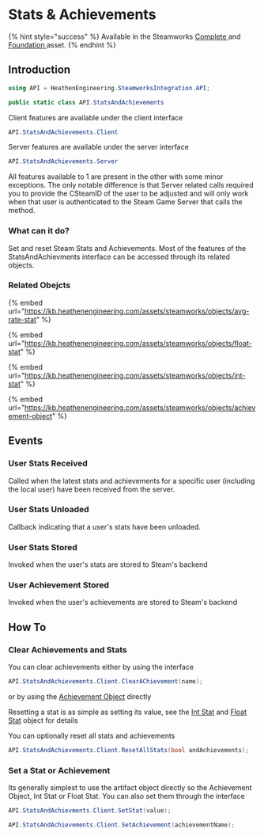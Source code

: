# Stats & Achievements

{% hint style="success" %}
Available in the Steamworks [Complete ](https://assetstore.unity.com/packages/tools/utilities/ux-v2-complete-201905)and [Foundation ](https://assetstore.unity.com/packages/tools/utilities/ux-v2-foundation-202671)asset.
{% endhint %}

## Introduction

```csharp
using API = HeathenEngineering.SteamworksIntegration.API;
```

```csharp
public static class API.StatsAndAchievements
```

Client features are available under the client interface

```csharp
API.StatsAndAchievements.Client
```

Server features are available under the server interface

```csharp
API.StatsAndAchievements.Server
```

All features available to 1 are present in the other with some minor exceptions. The only notable difference is that Server related calls required you to provide the CSteamID of the user to be adjusted and will only work when that user is authenticated to the Steam Game Server that calls the method.

### What can it do?

Set and reset Steam Stats and Achievements. Most of the features of the StatsAndAchievments interface can be accessed through its related objects.

### Related Obejcts

{% embed url="https://kb.heathenengineering.com/assets/steamworks/objects/avg-rate-stat" %}

{% embed url="https://kb.heathenengineering.com/assets/steamworks/objects/float-stat" %}

{% embed url="https://kb.heathenengineering.com/assets/steamworks/objects/int-stat" %}

{% embed url="https://kb.heathenengineering.com/assets/steamworks/objects/achievement-object" %}



## Events

### User Stats Received

Called when the latest stats and achievements for a specific user (including the local user) have been received from the server.

### User Stats Unloaded

Callback indicating that a user's stats have been unloaded.

### User Stats Stored

Invoked when the user's stats are stored to Steam's backend

### User Achievement Stored

Invoked when the user's achievements are stored to Steam's backend

## How To

### Clear Achievements and Stats

You can clear achievements either by using the interface

```csharp
API.StatsAndAchievements.Client.ClearAChievement(name);
```

or by using the [Achievement Object](../objects/achievement-object.md) directly

Resetting a stat is as simple as setting its value, see the [Int Stat](../objects/int-stat.md) and [Float Stat](../objects/float-stat.md) object for details

You can optionally reset all stats and achievements

```csharp
API.StatsAndAchievements.Client.ResetAllStats(bool andAchievements);
```

### Set a Stat or Achievement

Its generally simplest to use the artifact object directly so the Achievement Object, Int Stat or Float Stat. You can also set them through the interface

```csharp
API.StatsAndAchievments.Client.SetStat(value);
```

```csharp
API.StatsAndAchievements.Client.SetAchievement(achievementName);
```
